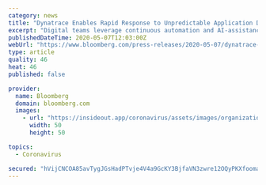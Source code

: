 ```yaml
---
category: news
title: "Dynatrace Enables Rapid Response to Unpredictable Application Demands Caused by COVID-19"
excerpt: "Digital teams leverage continuous automation and AI-assistance to deliver essential busine"
publishedDateTime: 2020-05-07T12:03:00Z
webUrl: "https://www.bloomberg.com/press-releases/2020-05-07/dynatrace-enables-rapid-response-to-unpredictable-application-demands-caused-by-covid-19"
type: article
quality: 46
heat: 46
published: false

provider:
  name: Bloomberg
  domain: bloomberg.com
  images:
    - url: "https://insideout.app/coronavirus/assets/images/organizations/bloomberg.com-50x50.jpg"
      width: 50
      height: 50

topics:
  - Coronavirus

secured: "hVijCNCOA85avTygJGsHadPTvje4V4a9GcKY3BjfaVN3zwre12OQyPKXfoomaVOwofBZKwbJGhqlQc27DEm/jz+d/5Nbp1ioaaNG8OeBkb1MBXZIuQSW0PmB4OGeho2QKfrEtiPzirCIwrMZR+/Zko9TgiOnNDUTZdQU2waIbWzmTpD1vYA3bztQCcBQdJfU0GXKN2BRu+VtAYJYsVoo6R7O+MFY4gn2MWSXUSC9QJHxF1oflkSCQhceYQ8dAzPRqIgCZje3fnMiIyUyojYmTx7boXqebFX9dt1rs5vsyK7W2M/EhNYPPqc1uhdbwLK0;ytpVMcpXsJ7hKZNlGk92fA=="
---
```


